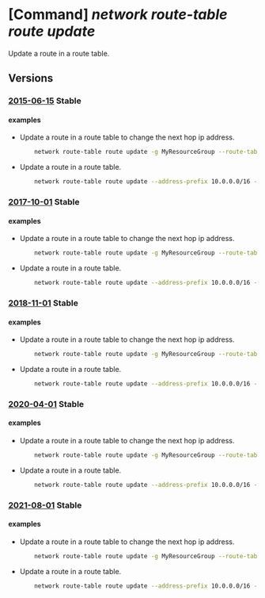 # [Command] _network route-table route update_

Update a route in a route table.

## Versions

### [2015-06-15](/Resources/mgmt-plane/L3N1YnNjcmlwdGlvbnMve30vcmVzb3VyY2Vncm91cHMve30vcHJvdmlkZXJzL21pY3Jvc29mdC5uZXR3b3JrL3JvdXRldGFibGVzL3t9L3JvdXRlcy97fQ==/2015-06-15.xml) **Stable**

<!-- mgmt-plane /subscriptions/{}/resourcegroups/{}/providers/microsoft.network/routetables/{}/routes/{} 2015-06-15 -->

#### examples

- Update a route in a route table to change the next hop ip address.
    ```bash
        network route-table route update -g MyResourceGroup --route-table-name MyRouteTable -n MyRoute --next-hop-ip-address 10.0.100.5
    ```

- Update a route in a route table.
    ```bash
        network route-table route update --address-prefix 10.0.0.0/16 --name MyRoute --next-hop-ip-address 10.0.100.5 --next-hop-type VirtualNetworkGateway --resource-group MyResourceGroup --route-table-name MyRouteTable
    ```

### [2017-10-01](/Resources/mgmt-plane/L3N1YnNjcmlwdGlvbnMve30vcmVzb3VyY2Vncm91cHMve30vcHJvdmlkZXJzL21pY3Jvc29mdC5uZXR3b3JrL3JvdXRldGFibGVzL3t9L3JvdXRlcy97fQ==/2017-10-01.xml) **Stable**

<!-- mgmt-plane /subscriptions/{}/resourcegroups/{}/providers/microsoft.network/routetables/{}/routes/{} 2017-10-01 -->

#### examples

- Update a route in a route table to change the next hop ip address.
    ```bash
        network route-table route update -g MyResourceGroup --route-table-name MyRouteTable -n MyRoute --next-hop-ip-address 10.0.100.5
    ```

- Update a route in a route table.
    ```bash
        network route-table route update --address-prefix 10.0.0.0/16 --name MyRoute --next-hop-ip-address 10.0.100.5 --next-hop-type VirtualNetworkGateway --resource-group MyResourceGroup --route-table-name MyRouteTable
    ```

### [2018-11-01](/Resources/mgmt-plane/L3N1YnNjcmlwdGlvbnMve30vcmVzb3VyY2Vncm91cHMve30vcHJvdmlkZXJzL21pY3Jvc29mdC5uZXR3b3JrL3JvdXRldGFibGVzL3t9L3JvdXRlcy97fQ==/2018-11-01.xml) **Stable**

<!-- mgmt-plane /subscriptions/{}/resourcegroups/{}/providers/microsoft.network/routetables/{}/routes/{} 2018-11-01 -->

#### examples

- Update a route in a route table to change the next hop ip address.
    ```bash
        network route-table route update -g MyResourceGroup --route-table-name MyRouteTable -n MyRoute --next-hop-ip-address 10.0.100.5
    ```

- Update a route in a route table.
    ```bash
        network route-table route update --address-prefix 10.0.0.0/16 --name MyRoute --next-hop-ip-address 10.0.100.5 --next-hop-type VirtualNetworkGateway --resource-group MyResourceGroup --route-table-name MyRouteTable
    ```

### [2020-04-01](/Resources/mgmt-plane/L3N1YnNjcmlwdGlvbnMve30vcmVzb3VyY2Vncm91cHMve30vcHJvdmlkZXJzL21pY3Jvc29mdC5uZXR3b3JrL3JvdXRldGFibGVzL3t9L3JvdXRlcy97fQ==/2020-04-01.xml) **Stable**

<!-- mgmt-plane /subscriptions/{}/resourcegroups/{}/providers/microsoft.network/routetables/{}/routes/{} 2020-04-01 -->

#### examples

- Update a route in a route table to change the next hop ip address.
    ```bash
        network route-table route update -g MyResourceGroup --route-table-name MyRouteTable -n MyRoute --next-hop-ip-address 10.0.100.5
    ```

- Update a route in a route table.
    ```bash
        network route-table route update --address-prefix 10.0.0.0/16 --name MyRoute --next-hop-ip-address 10.0.100.5 --next-hop-type VirtualNetworkGateway --resource-group MyResourceGroup --route-table-name MyRouteTable
    ```

### [2021-08-01](/Resources/mgmt-plane/L3N1YnNjcmlwdGlvbnMve30vcmVzb3VyY2Vncm91cHMve30vcHJvdmlkZXJzL21pY3Jvc29mdC5uZXR3b3JrL3JvdXRldGFibGVzL3t9L3JvdXRlcy97fQ==/2021-08-01.xml) **Stable**

<!-- mgmt-plane /subscriptions/{}/resourcegroups/{}/providers/microsoft.network/routetables/{}/routes/{} 2021-08-01 -->

#### examples

- Update a route in a route table to change the next hop ip address.
    ```bash
        network route-table route update -g MyResourceGroup --route-table-name MyRouteTable -n MyRoute --next-hop-ip-address 10.0.100.5
    ```

- Update a route in a route table.
    ```bash
        network route-table route update --address-prefix 10.0.0.0/16 --name MyRoute --next-hop-ip-address 10.0.100.5 --next-hop-type VirtualNetworkGateway --resource-group MyResourceGroup --route-table-name MyRouteTable
    ```
